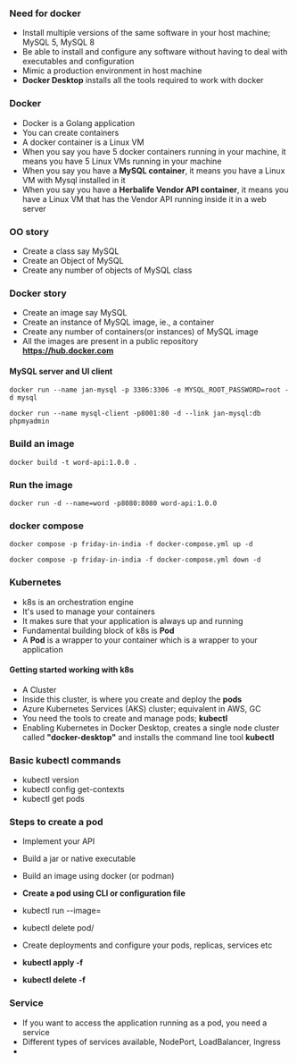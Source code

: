 ### Need for docker

* Install multiple versions of the same software in your host machine; MySQL 5, MySQL 8
* Be able to install and configure any software without having to deal with executables and configuration
* Mimic a production environment in host machine
* **Docker Desktop** installs all the tools required to work with docker

### Docker

* Docker is a Golang application
* You can create containers
* A docker container is a Linux VM
* When you say you have 5 docker containers running in your machine, it means you have 5 Linux VMs running in your machine
* When you say you have a **MySQL container**, it means you have a Linux VM with Mysql installed in it
* When you say you have a **Herbalife Vendor API container**, it means you have a Linux VM that has the Vendor API running inside it in a web server

### OO story

* Create a class say MySQL
* Create an Object of MySQL
* Create any number of objects of MySQL class

### Docker story

* Create an image say MySQL
* Create an instance of MySQL image, ie., a container
* Create any number of containers(or instances) of MySQL image
* All the images are present in a public repository **https://hub.docker.com**

#### MySQL server and UI client

```
docker run --name jan-mysql -p 3306:3306 -e MYSQL_ROOT_PASSWORD=root -d mysql
```

```
docker run --name mysql-client -p8001:80 -d --link jan-mysql:db phpmyadmin
```

### Build an image

```
docker build -t word-api:1.0.0 .
```

### Run the image

```
docker run -d --name=word -p8080:8080 word-api:1.0.0
```

### docker compose

```
docker compose -p friday-in-india -f docker-compose.yml up -d
```			

```
docker compose -p friday-in-india -f docker-compose.yml down -d
```

### Kubernetes

* k8s is an orchestration engine
* It's used to manage your containers
* It makes sure that your application is always up and running
* Fundamental building block of k8s is **Pod**
* A **Pod** is a wrapper to your container which is a wrapper to your application

#### Getting started working with k8s

* A Cluster
* Inside this cluster, is where you create and deploy the **pods**
* Azure Kubernetes Services (AKS) cluster; equivalent in AWS, GC
* You need the tools to create and manage pods; **kubectl**
* Enabling Kubernetes in Docker Desktop, creates a single node cluster called **"docker-desktop"** and installs the command line tool **kubectl**



### Basic kubectl commands

* kubectl version
* kubectl config get-contexts
* kubectl get pods

### Steps to create a pod

* Implement your API
* Build a jar or native executable
* Build an image using docker (or podman)
* **Create a pod using CLI or configuration file**

* kubectl run <pod-name> --image=<image-name>
* kubectl delete pod/<pod-name>


* Create deployments and configure your pods, replicas, services etc
* **kubectl apply -f <filename>**
* **kubectl delete -f <filename>**

### Service	

* If you want to access the application running as a pod, you need a service
* Different types of services available, NodePort, LoadBalancer, Ingress
* 


































